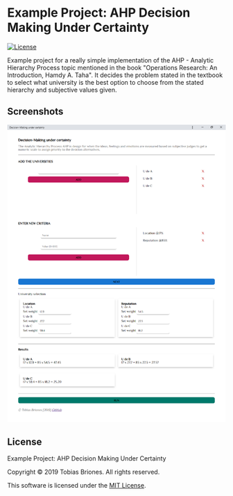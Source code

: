 # Example Project: AHP Decision Making Under Certainty
[![License](https://img.shields.io/github/license/TobiasBriones/example.math.or.ahp.decision_making_under_certainty)](https://github.com/TobiasBriones/example.math.or.ahp.decision_making_under_certainty/blob/master/LICENSE)

Example project for a really simple implementation of the AHP - Analytic Hierarchy Process topic mentioned in the book "Operations Research: An Introduction, Hamdy A. Taha". It decides the problem stated in the textbook to select what university is the best option to choose from the stated hierarchy and subjective values given.

## Screenshots
[![Screenshot 1](https://raw.githubusercontent.com/TobiasBriones/images/master/example-projects/example.math.or.ahp.web.decision-making-under-certainty/screenshot-1.png)](https://github.com/TobiasBriones/images/tree/master/example-projects)

## License
Example Project: AHP Decision Making Under Certainty

Copyright © 2019 Tobias Briones. All rights reserved.

This software is licensed under the [MIT License](https://github.com/TobiasBriones/example.math.or.ahp.decision-making-under-certainty/blob/master/LICENSE).
